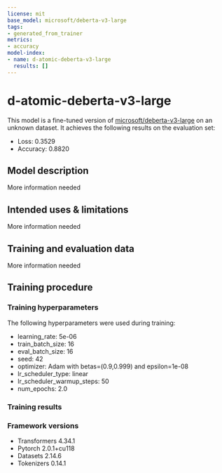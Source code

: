 ```yaml
---
license: mit
base_model: microsoft/deberta-v3-large
tags:
- generated_from_trainer
metrics:
- accuracy
model-index:
- name: d-atomic-deberta-v3-large
  results: []
---
```


<!-- This model card has been generated automatically according to the information the Trainer had access to. You
should probably proofread and complete it, then remove this comment. -->

# d-atomic-deberta-v3-large

This model is a fine-tuned version of [microsoft/deberta-v3-large](https://huggingface.co/microsoft/deberta-v3-large) on an unknown dataset.
It achieves the following results on the evaluation set:
- Loss: 0.3529
- Accuracy: 0.8820

## Model description

More information needed

## Intended uses & limitations

More information needed

## Training and evaluation data

More information needed

## Training procedure

### Training hyperparameters

The following hyperparameters were used during training:
- learning_rate: 5e-06
- train_batch_size: 16
- eval_batch_size: 16
- seed: 42
- optimizer: Adam with betas=(0.9,0.999) and epsilon=1e-08
- lr_scheduler_type: linear
- lr_scheduler_warmup_steps: 50
- num_epochs: 2.0

### Training results



### Framework versions

- Transformers 4.34.1
- Pytorch 2.0.1+cu118
- Datasets 2.14.6
- Tokenizers 0.14.1
